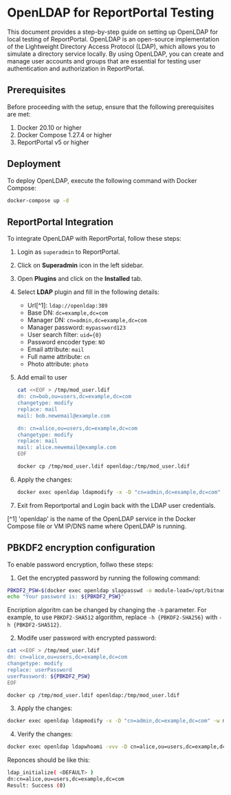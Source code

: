# OpenLDAP for ReportPortal Testing

This document provides a step-by-step guide on setting up OpenLDAP for local testing of ReportPortal. OpenLDAP is an open-source implementation of the Lightweight Directory Access Protocol (LDAP), which allows you to simulate a directory service locally. By using OpenLDAP, you can create and manage user accounts and groups that are essential for testing user authentication and authorization in ReportPortal.

## Prerequisites

Before proceeding with the setup, ensure that the following prerequisites are met:

1. Docker 20.10 or higher
2. Docker Compose 1.27.4 or higher
3. ReportPortal v5 or higher

## Deployment

To deploy OpenLDAP, execute the following command with Docker Compose:

```bash
docker-compose up -d
```

## ReportPortal Integration

To integrate OpenLDAP with ReportPortal, follow these steps:

1. Login as `superadmin` to ReportPortal.
2. Click on **Superadmin** icon in the left sidebar.
3. Open **Plugins** and click on the **Installed** tab.
4. Select **LDAP** plugin and fill in the following details:
   - Url[^1]: `ldap://openldap:389`
   - Base DN: `dc=example,dc=com`
   - Manager DN: `cn=admin,dc=example,dc=com`
   - Manager password: `mypassword123`
   - User search filter: `uid={0}`
   - Password encoder type: `NO`
   - Email attribute: `mail`
   - Full name attribute: `cn`
   - Photo attribute: `photo`
5. Add email to user

   ```bash
   cat <<EOF > /tmp/mod_user.ldif
   dn: cn=bob,ou=users,dc=example,dc=com
   changetype: modify
   replace: mail
   mail: bob.newemail@example.com

   dn: cn=alice,ou=users,dc=example,dc=com
   changetype: modify
   replace: mail
   mail: alice.newemail@example.com
   EOF

   docker cp /tmp/mod_user.ldif openldap:/tmp/mod_user.ldif
   ```

6. Apply the changes:

   ```bash
   docker exec openldap ldapmodify -x -D "cn=admin,dc=example,dc=com" -w mypassword123 -H ldap://localhost -f /tmp/mod_user.ldif
   ```

7. Exit from Reportportal and Login back with the LDAP user credentials.

[^1] 'openldap' is the name of the OpenLDAP service in the Docker Compose file or VM IP/DNS name where OpenLDAP is running.

## PBKDF2 encryption configuration

To enable password encryption, follwo these steps:

1. Get the encrypted password by running the following command:

```bash
PBKDF2_PSW=$(docker exec openldap slappasswd -o module-load=/opt/bitnami/openldap/libexec/openldap/pw-pbkdf2.so -h {PBKDF2-SHA256} -s "mypassword")
echo "Your password is: ${PBKDF2_PSW}"
```

Encription algoritm can be changed by changing the `-h` parameter. For example, to use `PBKDF2-SHA512` algorithm, replace `-h {PBKDF2-SHA256}` with `-h {PBKDF2-SHA512}`.

2. Modife user password with encrypted password:

```bash
cat <<EOF > /tmp/mod_user.ldif
dn: cn=alice,ou=users,dc=example,dc=com
changetype: modify
replace: userPassword
userPassword: ${PBKDF2_PSW}
EOF

docker cp /tmp/mod_user.ldif openldap:/tmp/mod_user.ldif
```

3. Apply the changes:

```bash
docker exec openldap ldapmodify -x -D "cn=admin,dc=example,dc=com" -w mypassword123 -H ldap://localhost -f /tmp/mod_user.ldif
```

4. Verify the changes:

```bash
docker exec openldap ldapwhoami -vvv -D cn=alice,ou=users,dc=example,dc=com -x -w 'mypassword'
```

Reponces should be like this:

```bash
ldap_initialize( <DEFAULT> )
dn:cn=alice,ou=users,dc=example,dc=com
Result: Success (0)
```